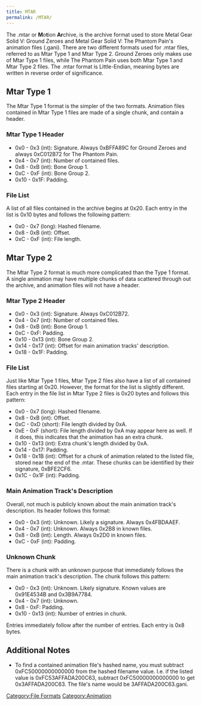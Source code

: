 ```yaml
---
title: MTAR
permalink: /MTAR/
---
```


The .mtar or **M**o**t**ion **Ar**chive, is the archive format used to
store Metal Gear Solid V: Ground Zeroes and Metal Gear Solid V: The
Phantom Pain's animation files (.gani). There are two different formats
used for .mtar files, referred to as Mtar Type 1 and Mtar Type 2. Ground
Zeroes only makes use of Mtar Type 1 files, while The Phantom Pain uses
both Mtar Type 1 and Mtar Type 2 files. The .mtar format is
Little-Endian, meaning bytes are written in reverse order of
significance.

## Mtar Type 1

The Mtar Type 1 format is the simpler of the two formats. Animation
files contained in Mtar Type 1 files are made of a single chunk, and
contain a header.

### Mtar Type 1 Header

  - 0x0 - 0x3 (int): Signature. Always 0xBFFA89C for Ground Zeroes and
    always 0xC012B72 for The Phantom Pain.
  - 0x4 - 0x7 (int): Number of contained files.
  - 0x8 - 0xB (int): Bone Group 1.
  - 0xC - 0xF (int): Bone Group 2.
  - 0x10 - 0x1F: Padding.

### File List

A list of all files contained in the archive begins at 0x20. Each entry
in the list is 0x10 bytes and follows the following pattern:

  - 0x0 - 0x7 (long): Hashed filename.
  - 0x8 - 0xB (int): Offset.
  - 0xC - 0xF (int): File length.

## Mtar Type 2

The Mtar Type 2 format is much more complicated than the Type 1 format.
A single animation may have multiple chunks of data scattered through
out the archive, and animation files will not have a header.

### Mtar Type 2 Header

  - 0x0 - 0x3 (int): Signature. Always 0xC012B72.
  - 0x4 - 0x7 (int): Number of contained files.
  - 0x8 - 0xB (int): Bone Group 1.
  - 0xC - 0xF: Padding.
  - 0x10 - 0x13 (int): Bone Group 2.
  - 0x14 - 0x17 (int): Offset for main animation tracks' description.
  - 0x18 - 0x1F: Padding.

### File List

Just like Mtar Type 1 files, Mtar Type 2 files also have a list of all
contained files starting at 0x20. However, the format for the list is
slightly different. Each entry in the file list in Mtar Type 2 files is
0x20 bytes and follows this pattern:

  - 0x0 - 0x7 (long): Hashed filename.
  - 0x8 - 0xB (int): Offset.
  - 0xC - 0xD (short): File length divided by 0xA.
  - 0xE - 0xF (short): File length divided by 0xA may appear here as
    well. If it does, this indicates that the animation has an extra
    chunk.
  - 0x10 - 0x13 (int): Extra chunk's length divided by 0xA.
  - 0x14 - 0x17: Padding.
  - 0x18 - 0x1B (int): Offset for a chunk of animation related to the
    listed file, stored near the end of the .mtar. These chunks can be
    identified by their signature, 0xBFE2CF6.
  - 0x1C - 0x1F (int): Padding.

### Main Animation Track's Description

Overall, not much is publicly known about the main animation track's
description. Its header follows this format:

  - 0x0 - 0x3 (int): Unknown. Likely a signature. Always 0x4FBDAAEF.
  - 0x4 - 0x7 (int): Unknown. Always 0x2B8 in known files.
  - 0x8 - 0xB (int): Length. Always 0x2D0 in known files.
  - 0xC - 0xF (int): Padding.

### Unknown Chunk

There is a chunk with an unknown purpose that immediately follows the
main animation track's description. The chunk follows this pattern:

  - 0x0 - 0x3 (int): Unknown. Likely signature. Known values are
    0x91E4534B and 0x3B9A7784.
  - 0x4 - 0x7 (int): Unknown.
  - 0x8 - 0xF: Padding.
  - 0x10 - 0x13 (int): Number of entries in chunk.

Entries immediately follow after the number of entries. Each entry is
0x8 bytes.

## Additional Notes

  - To find a contained animation file's hashed name, you must subtract
    0xFC50000000000000 from the hashed filename value. I.e. if the
    listed value is 0xFC53AFFADA200C63, subtract 0xFC50000000000000 to
    get 0x3AFFADA200C63. The file's name would be 3AFFADA200C63.gani.

[Category:File Formats](/Category:File_Formats "wikilink")
[Category:Animation](/Category:Animation "wikilink")